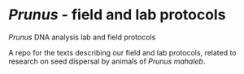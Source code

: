 _Prunus_ - field and lab protocols
================

_Prunus_ DNA analysis lab and field protocols

A repo for the texts describing our field and lab protocols, related to research on seed dispersal by animals of *Prunus mahaleb*.

